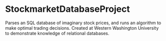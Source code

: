 # StockmarketDatabaseProject
Parses an SQL database of imaginary stock prices, and runs an algorithm to make optimal trading decisions.
Created at Western Washington University to demonstrate knowledge of relational databases.
